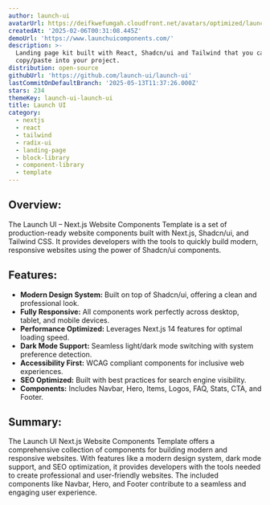 ```yaml
---
author: launch-ui
avatarUrl: https://deifkwefumgah.cloudfront.net/avatars/optimized/launch-ui-launch-ui-avatar-128.webp
createdAt: '2025-02-06T00:31:08.445Z'
demoUrl: 'https://www.launchuicomponents.com/'
description: >-
  Landing page kit built with React, Shadcn/ui and Tailwind that you can
  copy/paste into your project.
distribution: open-source
githubUrl: 'https://github.com/launch-ui/launch-ui'
lastCommitOnDefaultBranch: '2025-05-13T11:37:26.000Z'
stars: 234
themeKey: launch-ui-launch-ui
title: Launch UI
category:
  - nextjs
  - react
  - tailwind
  - radix-ui
  - landing-page
  - block-library
  - component-library
  - template
---
```

## Overview:
The Launch UI – Next.js Website Components Template is a set of production-ready website components built with Next.js, Shadcn/ui, and Tailwind CSS. It provides developers with the tools to quickly build modern, responsive websites using the power of Shadcn/ui components.

## Features:
- **Modern Design System:** Built on top of Shadcn/ui, offering a clean and professional look.
- **Fully Responsive:** All components work perfectly across desktop, tablet, and mobile devices.
- **Performance Optimized:** Leverages Next.js 14 features for optimal loading speed.
- **Dark Mode Support:** Seamless light/dark mode switching with system preference detection.
- **Accessibility First:** WCAG compliant components for inclusive web experiences.
- **SEO Optimized:** Built with best practices for search engine visibility.
- **Components:** Includes Navbar, Hero, Items, Logos, FAQ, Stats, CTA, and Footer.

## Summary:
The Launch UI Next.js Website Components Template offers a comprehensive collection of components for building modern and responsive websites. With features like a modern design system, dark mode support, and SEO optimization, it provides developers with the tools needed to create professional and user-friendly websites. The included components like Navbar, Hero, and Footer contribute to a seamless and engaging user experience.
